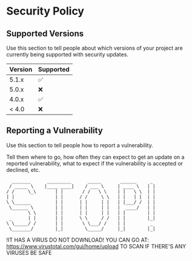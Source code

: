 # Security Policy

## Supported Versions

Use this section to tell people about which versions of your project are
currently being supported with security updates.

| Version | Supported          |
| ------- | ------------------ |
| 5.1.x   | :white_check_mark: |
| 5.0.x   | :x:                |
| 4.0.x   | :white_check_mark: |
| < 4.0   | :x:                |

## Reporting a Vulnerability

Use this section to tell people how to report a vulnerability.

Tell them where to go, how often they can expect to get an update on a
reported vulnerability, what to expect if the vulnerability is accepted or
declined, etc.

      _______      _________      _____       ______     _
     / _____ \    |____ ____|    / ___ \     | ____ \   | |
    / /     \_\       | |       / /   \ \    | |   \ \  | |
    | |               | |      / /     \ \   | |   | |  | |
    \ \______         | |      | |     | |   | |___/ /  | |
     \______ \        | |      | |     | |   |  ____/   | |
            \ \       | |      | |     | |   | |        | |
     _      | |       | |      \ \     / /   | |        |_|
    \ \_____/ /       | |       \ \___/ /    | |         _
     \_______/        |_|        \_____/     |_|        |_|


!IT HAS A VIRUS DO NOT DOWNLOAD!
YOU CAN GO AT: https://www.virustotal.com/gui/home/upload TO SCAN IF THERE'S ANY VIRUSES
BE SAFE
